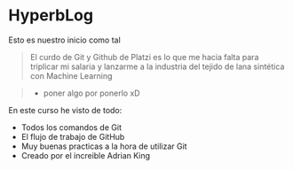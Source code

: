 # HyperbLog
Esto es nuestro inicio como tal

> El curdo de Git y Github de Platzi es lo que me hacia falta para triplicar mi salaria y lanzarme a la industria del tejido de lana sint&eacute;tica con Machine Learning

> - poner algo por ponerlo xD

En este curso he visto de todo:
* Todos los comandos de Git
* El flujo de trabajo de GitHub
* Muy buenas practicas a la hora de utilizar Git
* Creado por el increible Adrian King